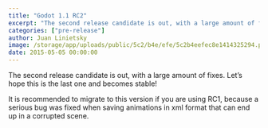```yaml
---
title: "Godot 1.1 RC2"
excerpt: "The second release candidate is out, with a large amount of fixes. Let’s hope this is the last one and becomes stable!"
categories: ["pre-release"]
author: Juan Linietsky
image: /storage/app/uploads/public/5c2/b4e/efe/5c2b4eefec8e1414325294.png
date: 2015-05-05 00:00:00
---
```


The second release candidate is out, with a large amount of fixes. Let’s hope this is the last one and becomes stable!

It is recommended to migrate to this version if you are using RC1, because a serious bug was fixed when saving animations in xml format that can end up in a corrupted scene.
